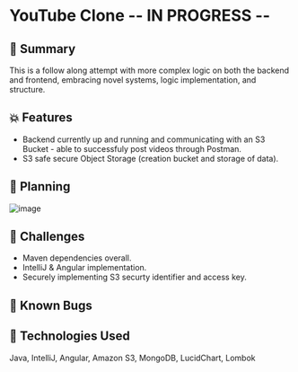 # YouTube Clone -- IN PROGRESS --

## 💸 Summary
This is a follow along attempt with more complex logic on both the backend and frontend, embracing novel systems, logic implementation, and structure. 

## 💥 Features
- Backend currently up and running and communicating with an S3 Bucket - able to successfuly post videos through Postman.
- S3 safe secure Object Storage (creation bucket and storage of data).  

## 📅 Planning
![image](https://user-images.githubusercontent.com/47091126/160308329-7c7c0cdc-1d1a-4627-8866-31c942f197ad.png)

## 🥵 Challenges
- Maven dependencies overall.
- IntelliJ & Angular implementation. 
- Securely implementing S3 securty identifier and access key. 


## 🐛 Known Bugs

## 🚀 Technologies Used
Java, IntelliJ, Angular, Amazon S3, MongoDB, LucidChart, Lombok

